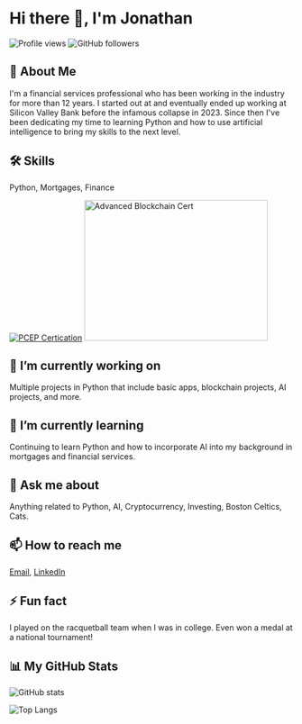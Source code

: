 # Hi there 👋, I'm Jonathan

![Profile views](https://komarev.com/ghpvc/?username=jonrebelo)
![GitHub followers](https://img.shields.io/github/followers/jonrebelo?style=social)

## 🚀 About Me
I'm a financial services professional who has been working in the industry for more than 12 years. I started out at and eventually ended up working at Silicon Valley Bank before the infamous collapse in 2023. Since then I've been dedicating my time to learning Python and how to use artificial intelligence to bring my skills to the next level.

## 🛠 Skills
Python, Mortgages, Finance

[![PCEP Certication](https://images.credly.com/size/210x210/images/b790eb12-ecb3-4b94-89be-61aa40c92e7c/image.png)](https://www.credly.com/badges/0b25af4f-eb91-4564-8be7-9f10b5ef427a/public_url)
<a href="https://www.codiesalert.com/?cert_hash=dc7f4379a261257f"><img src="https://www.codiesalert.com/wp-content/uploads/tutor-certificates/qWDxmMvXwo-dc7f4379a261257f.jpg" width="325" height="250" alt="Advanced Blockchain Cert"></a>

## 🔭 I’m currently working on
Multiple projects in Python that include basic apps, blockchain projects, AI projects, and more.

## 🌱 I’m currently learning
Continuing to learn Python and how to incorporate AI into my background in mortgages and financial services.

## 💬 Ask me about
Anything related to Python, AI, Cryptocurrency, Investing, Boston Celtics, Cats.

## 📫 How to reach me
[Email](mailto:jonathansousarebelo@gmail.com), [LinkedIn](https://www.linkedin.com/in/jonathan-rebelo/)

## ⚡ Fun fact
I played on the racquetball team when I was in college. Even won a medal at a national tournament!

## 📊 My GitHub Stats

![GitHub stats](https://github-readme-stats.vercel.app/api?username=jonrebelo&show_icons=true&count_private=true)

![Top Langs](https://github-readme-stats.vercel.app/api/top-langs/?username=jonrebelo&layout=compact)
